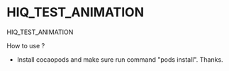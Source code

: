 # HIQ_TEST_ANIMATION
HIQ_TEST_ANIMATION

How to use ?
 - Install cocaopods and make sure run command "pods install". Thanks.
